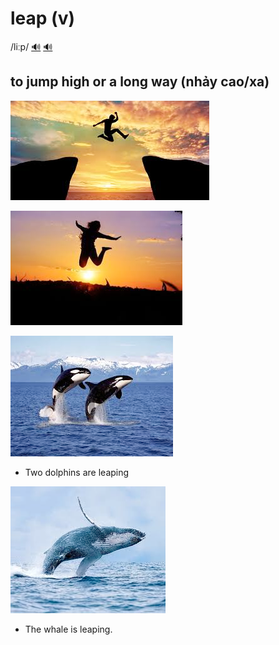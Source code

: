 # leap (v)

/liːp/ [🔊](https://www.oxfordlearnersdictionaries.com/media/english/uk_pron/l/lea/leap_/leap__gb_1.mp3) [🔊](https://www.oxfordlearnersdictionaries.com/media/english/us_pron/l/lea/leap_/leap__us_1.mp3)

## to jump high or a long way (nhảy cao/xa)

![leap-1](leap-1.png)

![leap-2](leap-2.png)

![leap-3](leap-3.png)

- Two dolphins are leaping

![leap-4](leap-4.png)

- The whale is leaping.